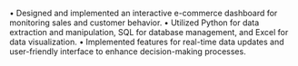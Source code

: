 • Designed and implemented an interactive e-commerce dashboard for monitoring sales and customer behavior.
• Utilized Python for data extraction and manipulation, SQL for database management, and Excel for data visualization.
• Implemented features for real-time data updates and user-friendly interface to enhance decision-making processes.
